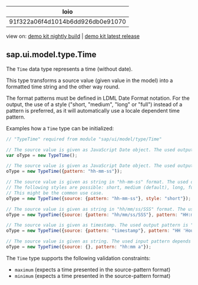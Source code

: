 <!-- loio91f322a06f4d1014b6dd926db0e91070 -->

| loio |
| -----|
| 91f322a06f4d1014b6dd926db0e91070 |

<div id="loio">

view on: [demo kit nightly build](https://openui5nightly.hana.ondemand.com/#/topic/91f322a06f4d1014b6dd926db0e91070) | [demo kit latest release](https://openui5.hana.ondemand.com/#/topic/91f322a06f4d1014b6dd926db0e91070)</div>

## sap.ui.model.type.Time

The `Time` data type represents a time \(without date\).

This type transforms a source value \(given value in the model\) into a formatted time string and the other way round.

The format patterns must be defined in LDML Date Format notation. For the output, the use of a style \("short, "medium", "long" or "full"\) instead of a pattern is preferred, as it will automatically use a locale dependent time pattern.

Examples how a `Time` type can be initialized:

``` js
// "TypeTime" required from module "sap/ui/model/type/Time"

// The source value is given as JavaScript Date object. The used output pattern depends on the locale settings (default).
var oType = new TypeTime();

// The source value is given as JavaScript Date object. The used output pattern is "hh-mm-ss": e.g. 09-11-27
oType = new TypeTime({pattern: "hh-mm-ss"}); 

// The source value is given as string in "hh-mm-ss" format. The used output style is "short". The styles are language dependent.
// The following styles are possible: short, medium (default), long, full
// This might be the common use case.
oType = new TypeTime({source: {pattern: "hh-mm-ss"}, style: "short"}); 

// The source value is given as string in "hh/mm/ss/SSS" format. The used output pattern is "HH:mm:ss '+' SSS 'ms'": e.g. 18:48:48 + 374 ms
oType = new TypeTime({source: {pattern: "hh/mm/ss/SSS"}, pattern: "HH:mm:ss '+' SSS 'ms'"}); 

// The source value is given as timestamp. The used output pattern is "HH 'Hours' mm 'Minutes'": e.g. 18 Hours 48 Minutes
oType = new TypeTime({source: {pattern: "timestamp"}, pattern: "HH 'Hours' mm 'Minutes'"}); 

// The source value is given as string. The used input pattern depends on the locale settings (default). The used output pattern is "hh:mm a": e.g. 06:48 PM
oType = new TypeTime({source: {}, pattern: "hh:mm a"});
```

The `Time` type supports the following validation constraints:

-   `maximum` \(expects a time presented in the source-pattern format\)
-   `minimum` \(expects a time presented in the source-pattern format\)

